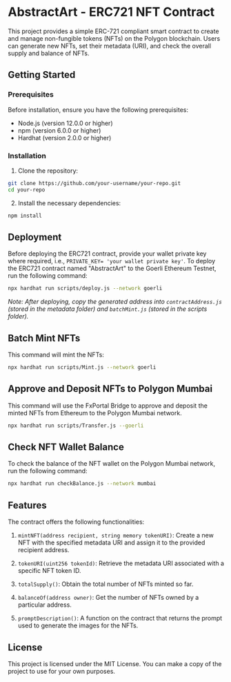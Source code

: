 # AbstractArt - ERC721 NFT Contract

This project provides a simple ERC-721 compliant smart contract to create and manage non-fungible tokens (NFTs) on the Polygon blockchain. Users can generate new NFTs, set their metadata (URI), and check the overall supply and balance of NFTs.

## Getting Started

### Prerequisites

Before installation, ensure you have the following prerequisites:

- Node.js (version 12.0.0 or higher)
- npm (version 6.0.0 or higher)
- Hardhat (version 2.0.0 or higher)

### Installation

1. Clone the repository:

```bash
git clone https://github.com/your-username/your-repo.git
cd your-repo
```

2. Install the necessary dependencies:

```bash
npm install
```

## Deployment

Before deploying the ERC721 contract, provide your wallet private key where required, i.e., `PRIVATE_KEY= 'your wallet private key'`. To deploy the ERC721 contract named "AbstractArt" to the Goerli Ethereum Testnet, run the following command:

```bash
npx hardhat run scripts/deploy.js --network goerli
```

_Note: After deploying, copy the generated address into `contractAddress.js` (stored in the metadata folder) and `batchMint.js` (stored in the scripts folder)._

## Batch Mint NFTs

This command will mint the NFTs:

```bash
npx hardhat run scripts/Mint.js --network goerli
```

## Approve and Deposit NFTs to Polygon Mumbai

This command will use the FxPortal Bridge to approve and deposit the minted NFTs from Ethereum to the Polygon Mumbai network.

```bash
npx hardhat run scripts/Transfer.js --goerli
```

## Check NFT Wallet Balance

To check the balance of the NFT wallet on the Polygon Mumbai network, run the following command:

```bash
npx hardhat run checkBalance.js --network mumbai
```

## Features

The contract offers the following functionalities:

1. `mintNFT(address recipient, string memory tokenURI)`: Create a new NFT with the specified metadata URI and assign it to the provided recipient address.

2. `tokenURI(uint256 tokenId)`: Retrieve the metadata URI associated with a specific NFT token ID.

3. `totalSupply()`: Obtain the total number of NFTs minted so far.

4. `balanceOf(address owner)`: Get the number of NFTs owned by a particular address.

5. `promptDescription()`: A function on the contract that returns the prompt used to generate the images for the NFTs.

## License

This project is licensed under the MIT License. You can make a copy of the project to use for your own purposes.
